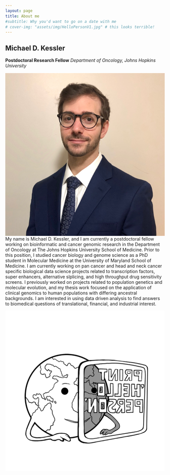 ```yaml
---
layout: page
title: About me
#subtitle: Why you'd want to go on a date with me
# cover-img: "assets/img/HelloPersonV1.jpg" # this looks terrible!
---
```


## Michael D. Kessler

**Postdoctoral Research Fellow**
*Department of Oncology, Johns Hopkins University*

<img style="float: right;" src="/assets/img/FullSizeRender.shortened.png">

My name is Michael D. Kessler, and I am currently a postdoctoral fellow working on bioinformatic and cancer genomic research in the Department of Oncology at The Johns Hopkins University School of Medicine. Prior to this position, I studied cancer biology and genome science as a PhD student in Molecular Medicine at the University of Maryland School of Medicine. I am currently working on pan cancer and head and neck cancer specific biological data science projects related to transcription factors, super enhancers, alternative slplicing, and high throughput drug sensitivity screens. I previously worked on projects related to population genetics and molecular evolution, and my thesis work focused on the application of clinical genomics to human populations with differing ancestral backgrounds. I am interested in using data driven analysis to find answers to biomedical questions of translational, financial, and industrial interest. 


![](/assets/img/HelloPersonV1.jpg)
